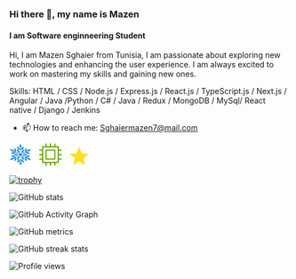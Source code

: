 ### Hi there 👋, my name is Mazen
#### I am Software enginneering Student
Hi, I am Mazen Sghaier from Tunisia, I am passionate about exploring new technologies and enhancing the user experience. I am always excited to work on mastering my skills and gaining new ones.

Skills:  HTML / CSS / Node.js / Express.js / React.js / TypeScript.js / Next.js / Angular / Java /Python / C# / Java / Redux / MongoDB / MySql/ React native / Django / Jenkins

- 📫 How to reach me: Sghaiermazen7@mail.com 




<a href='https://archiveprogram.github.com/'><img src='https://raw.githubusercontent.com/acervenky/animated-github-badges/master/assets/acbadge.gif' width='40' height='40'></a> <a href='https://docs.github.com/en/developers'><img src='https://raw.githubusercontent.com/acervenky/animated-github-badges/master/assets/devbadge.gif' width='40' height='40'></a> <a href='https://stars.github.com/'><img src='https://raw.githubusercontent.com/acervenky/animated-github-badges/master/assets/starbadge.gif' width='35' height='35'></a> 

[![trophy](https://github-profile-trophy.vercel.app/?username=MazenSghaier)](https://github.com/ryo-ma/github-profile-trophy)

![GitHub stats](https://github-readme-stats.vercel.app/api?username=MazenSghaier&show_icons=true&count_private=true)  

![GitHub Activity Graph](https://activity-graph.herokuapp.com/graph?username=MazenSghaier)  

![GitHub metrics](https://metrics.lecoq.io/MazenSghaier)  

![GitHub streak stats](https://streak-stats.demolab.com/?user=MazenSghaier)  

![Profile views](https://gpvc.arturio.dev/MazenSghaier)  

